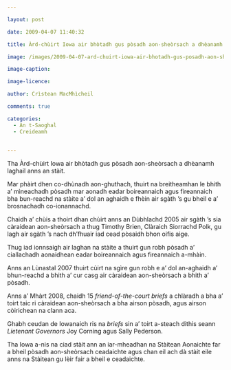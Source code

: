 ```yaml
---

layout: post

date: 2009-04-07 11:40:32

title: Àrd-chùirt Iowa air bhòtadh gus pòsadh aon-sheòrsach a dhèanamh laghail

image: /images/2009-04-07-ard-chuirt-iowa-air-bhotadh-gus-posadh-aon-sheorsach-a-dheanamh-laghail.jpg

image-caption:

image-licence:

author: Crìstean MacMhìcheil

comments: true

categories:
  - An t-Saoghal
  - Creideamh
  

---
```


Tha Àrd-chùirt Iowa air bhòtadh gus pòsadh aon-sheòrsach a dhèanamh laghail anns an stàit.

<!--more-->

Mar phàirt dhen co-dhùnadh aon-ghuthach, thuirt na breitheamhan le bhith a&#8217; mìneachadh pòsadh mar aonadh eadar boireannaich agus fireannaich bha bun-reachd na stàite a&#8217; dol an aghaidh e fhèin air sgàth &#8217;s gu bheil e a&#8217; brosnachadh co-ionannachd.

Chaidh a&#8217; chùis a thoirt dhan chùirt anns an Dùbhlachd 2005 air sgàth &#8217;s sia càraidean aon-sheòrsach a thug Timothy Brien, Clàraich Siorrachd Polk, gu lagh air sgàth &#8217;s nach dh&#8217;fhuair iad cead pòsaidh bhon oifis aige.

Thug iad ionnsaigh air laghan na stàite a thuirt gun robh pòsadh a&#8217; ciallachadh aonaidhean eadar boireannaich agus fireannaich a-mhàin.

Anns an Lùnastal 2007 thuirt cùirt na sgìre gun robh e a&#8217; dol an-aghaidh a&#8217; bhun-reachd a bhith a&#8217; cur casg air càraidean aon-sheòrsach a bhith a&#8217; pòsadh.

Anns a&#8217; Mhàrt 2008, chaidh 15 _friend-of-the-court briefs_ a chlàradh a bha a&#8217; toirt taic ri càraidean aon-sheòrsach a bha airson pòsadh, agus airson còirichean na clann aca.

Ghabh ceudan de Iowanaich ris na _briefs_ sin a&#8217; toirt a-steach dithis seann _Lietenant Governors_ Joy Corning agus Sally Pederson.

Tha Iowa a-nis na ciad stàit ann an iar-mheadhan na Stàitean Aonaichte far a bheil pòsadh aon-sheòrsach ceadaichte agus chan eil ach dà stàit eile anns na Stàitean gu lèir fair a bheil e ceadaichte.
